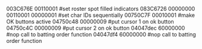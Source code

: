 003C676E 00110001 #set roster spot filled indicators
083C6726 00000000 
00110001 00000001 #set char IDs sequentially
00750C7F 00010001 #make OK buttons active 
04750c48 00000009 #put cursor 1 on ok button
04750c4C 00000009 #put cursor 2 on ok button
04047dec 60000000 #nop call to batting order function
04047df4 60000000 #nop call to batting order function

